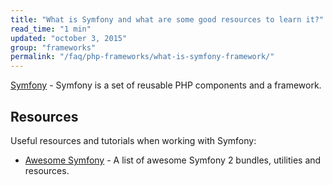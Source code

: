```yaml
---
title: "What is Symfony and what are some good resources to learn it?"
read_time: "1 min"
updated: "october 3, 2015"
group: "frameworks"
permalink: "/faq/php-frameworks/what-is-symfony-framework/"
---
```


[Symfony](http://symfony.com) - Symfony is a set of reusable PHP components and a framework.

## Resources

Useful resources and tutorials when working with Symfony:

* [Awesome Symfony](https://github.com/EmanueleMinotto/awesome-symfony2) - A list of awesome Symfony 2 bundles, utilities and resources.
